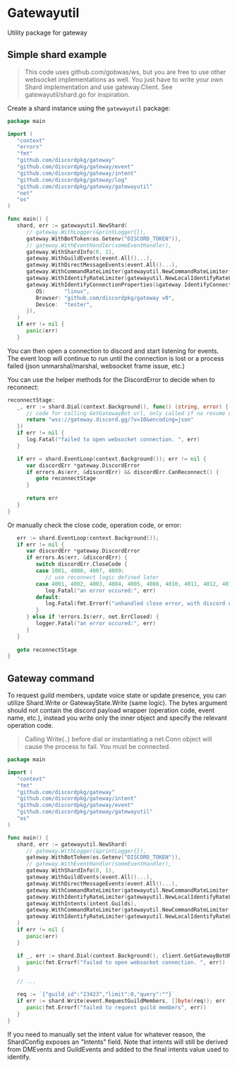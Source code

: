 # Gatewayutil

Utility package for gateway


## Simple shard example
> This code uses github.com/gobwas/ws, but you are free to use other
> websocket implementations as well. You just have to write your own Shard implementation
> and use gateway.Client. See gatewayutil/shard.go for inspiration.

Create a shard instance using the `gatewayutil` package:

```go
package main

import (
   "context"
   "errors"
   "fmt"
   "github.com/discordpkg/gateway"
   "github.com/discordpkg/gateway/event"
   "github.com/discordpkg/gateway/intent"
   "github.com/discordpkg/gateway/log"
   "github.com/discordpkg/gateway/gatewayutil"
   "net"
   "os"
)

func main() {
   shard, err := gatewayutil.NewShard(
      // gateway.WithLogger(&printLogger{}),
      gateway.WithBotToken(os.Getenv("DISCORD_TOKEN")),
      // gateway.WithEventHandler(someEventHandler),
      gateway.WithShardInfo(0, 1),
      gateway.WithGuildEvents(event.All()...),
      gateway.WithDirectMessageEvents(event.All()...),
      gateway.WithCommandRateLimiter(gatewayutil.NewCommandRateLimiter()),
      gateway.WithIdentifyRateLimiter(gatewayutil.NewLocalIdentifyRateLimiter()),
      gateway.WithIdentifyConnectionProperties(&gateway.IdentifyConnectionProperties{
         OS:      "linux",
         Browser: "github.com/discordpkg/gateway v0",
         Device:  "tester",
      }),
   )
   if err != nil {
      panic(err)
   }
```

You can then open a connection to discord and start listening for events. The event loop will continue to run
until the connection is lost or a process failed (json unmarshal/marshal, websocket frame issue, etc.)

You can use the helper methods for the DiscordError to decide when to reconnect:
```go
reconnectStage:
   _, err := shard.Dial(context.Background(), func() (string, error) {
      // code for calling GetGatewayBot url, only called if no resume url was cached from Discord 
	  return "wss://gateway.discord.gg/?v=10&encoding=json"
   })
   if err != nil {
      log.Fatal("failed to open websocket connection. ", err)
   }

   if err = shard.EventLoop(context.Background()); err != nil {
      var discordErr *gateway.DiscordError
      if errors.As(err, &discordErr) && discordErr.CanReconnect() {
         goto reconnectStage
      }
	  
	  return err
   }
}
```

Or manually check the close code, operation code, or error:
```go
   err := shard.EventLoop(context.Background()); 
   if err != nil {
      var discordErr *gateway.DiscordError
      if errors.As(err, &discordErr) {
         switch discordErr.CloseCode {
         case 1001, 4000, 4007, 4009:
            // use reconnect logic defined later
         case 4001, 4002, 4003, 4004, 4005, 4008, 4010, 4011, 4012, 4013, 4014:
            log.Fatal("an error occured:", err)
         default:
            log.Fatal(fmt.Errorf("unhandled close error, with discord op code(%d): %d", op, discordErr.Code))
         }
      } else if !errors.Is(err, net.ErrClosed) {
         logger.Fatal("an error occured:", err)
      }
   }   
   
   goto reconnectStage
}
```

## Gateway command
To request guild members, update voice state or update presence, you can utilize Shard.Write or GatewayState.Write (same logic).
The bytes argument should not contain the discord payload wrapper (operation code, event name, etc.), instead you write only
the inner object and specify the relevant operation code.

> Calling Write(..) before dial or instantiating a net.Conn object will cause the process to fail. You must be connected.

```go
package main

import (
   "context"
   "fmt"
   "github.com/discordpkg/gateway"
   "github.com/discordpkg/gateway/intent"
   "github.com/discordpkg/gateway/event"
   "github.com/discordpkg/gateway/gatewayutil"
   "os"
)

func main() {
   shard, err := gatewayutil.NewShard(
      // gateway.WithLogger(&printLogger{}),
      gateway.WithBotToken(os.Getenv("DISCORD_TOKEN")),
      // gateway.WithEventHandler(someEventHandler),
      gateway.WithShardInfo(0, 1),
      gateway.WithGuildEvents(event.All()...),
      gateway.WithDirectMessageEvents(event.All()...),
      gateway.WithCommandRateLimiter(gatewayutil.NewCommandRateLimiter()),
      gateway.WithIdentifyRateLimiter(gatewayutil.NewLocalIdentifyRateLimiter()),
      gateway.WithIntents(intent.Guilds),
      gateway.WithCommandRateLimiter(gatewayutil.NewCommandRateLimiter()),
      gateway.WithIdentifyRateLimiter(gatewayutil.NewLocalIdentifyRateLimiter()),
   )
   if err != nil {
      panic(err)
   }

   if _, err := shard.Dial(context.Background(), client.GetGatewayBotURL); err != nil {
      panic(fmt.Errorf("failed to open websocket connection. ", err))
   }

   // ...

   req := `{"guild_id":"23423","limit":0,"query":""}`
   if err := shard.Write(event.RequestGuildMembers, []byte(req)); err != nil {
      panic(fmt.Errorf("failed to request guild members", err))
   }
}
```

If you need to manually set the intent value for whatever reason, the ShardConfig exposes an "Intents" field.
Note that intents will still be derived from DMEvents and GuildEvents and added to the final intents value used
to identify.
